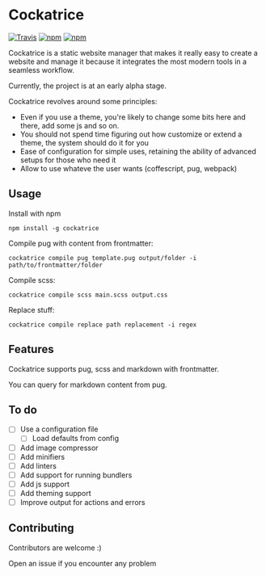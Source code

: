 # Cockatrice

[![Travis](https://img.shields.io/travis/Vesuvium/cockatrice.svg?style=for-the-badge)](https://travis-ci.org/Vesuvium/cockatrice)
[![npm](https://img.shields.io/npm/v/cockatrice.svg?style=for-the-badge)](https://www.npmjs.com/package/cockatrice)
[![npm](https://img.shields.io/badge/status-alpha-red.svg?style=for-the-badge)]()

Cockatrice is a static website manager that makes it really easy to create a
website and manage it because it integrates the most modern tools in a seamless
workflow.

Currently, the project is at an early alpha stage.

Cockatrice revolves around some principles:
- Even if you use a theme, you're likely to change some bits here and there,
  add some js and so on.
- You should not spend time figuring out how customize or extend a theme,
  the system should do it for you
- Ease of configuration for simple uses, retaining the ability of advanced
  setups for those who need it
- Allow to use whateve the user wants (coffescript, pug, webpack)


## Usage

Install with npm

```
npm install -g cockatrice
```

Compile pug with content from frontmatter:

```
cockatrice compile pug template.pug output/folder -i path/to/frontmatter/folder
```

Compile scss:
```
cockatrice compile scss main.scss output.css
```

Replace stuff:

```
cockatrice compile replace path replacement -i regex
```

## Features
Cockatrice supports pug, scss and markdown with frontmatter.

You can query for markdown content from pug.


## To do

- [ ] Use a configuration file
    - [ ] Load defaults from config
- [ ] Add image compressor
- [ ] Add minifiers
- [ ] Add linters
- [ ] Add support for running bundlers
- [ ] Add js support
- [ ] Add theming support
- [ ] Improve output for actions and errors

## Contributing

Contributors are welcome :)

Open an issue if you encounter any problem
